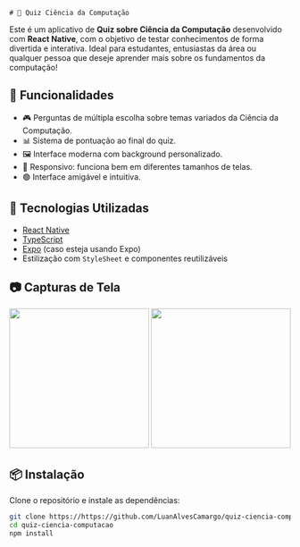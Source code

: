     # 📱 Quiz Ciência da Computação

Este é um aplicativo de **Quiz sobre Ciência da Computação** desenvolvido com **React Native**, com o objetivo de testar conhecimentos de forma divertida e interativa. Ideal para estudantes, entusiastas da área ou qualquer pessoa que deseje aprender mais sobre os fundamentos da computação!

## 🧠 Funcionalidades

- 🎮 Perguntas de múltipla escolha sobre temas variados da Ciência da Computação.
- 📊 Sistema de pontuação ao final do quiz.
- 🖼️ Interface moderna com background personalizado.
- 📱 Responsivo: funciona bem em diferentes tamanhos de telas.
- 🟢 Interface amigável e intuitiva.

## 🚀 Tecnologias Utilizadas

- [React Native](https://reactnative.dev/)
- [TypeScript](https://www.typescriptlang.org/)
- [Expo](https://expo.dev/) (caso esteja usando Expo)
- Estilização com `StyleSheet` e componentes reutilizáveis

## 📷 Capturas de Tela

<p align="center">
  <img src=".app-mobile/assets/screenshots/pergunta.png" width="250" />
  <img src=".quiz-ciencia-computacao/assets/screenshots/resultado.png" width="250" />
</p>

## 📦 Instalação

Clone o repositório e instale as dependências:

```bash
git clone https://https://github.com/LuanAlvesCamargo/quiz-ciencia-computacao.git
cd quiz-ciencia-computacao
npm install
